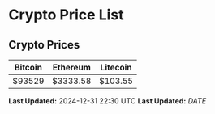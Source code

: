 # Crypto Price List

## Crypto Prices
| Bitcoin | Ethereum | Litecoin |
| ------- | -------- | -------- |
| $93529 | $3333.58 | $103.55 |
**Last Updated:** 2024-12-31 22:30 UTC
**Last Updated:** $DATE$
